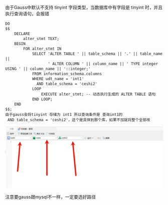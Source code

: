 由于Gauss中默认不支持 tinyint 字段类型，当数据库中有字段是 tinyint 时，并且执行查询语句，会报错 

```
DO
$$
    DECLARE
        alter_stmt TEXT;
    BEGIN
        FOR alter_stmt IN
            SELECT 'ALTER TABLE ' || table_schema || '.' || table_name ||
                   ' ALTER COLUMN ' || column_name || ' TYPE integer USING ' || column_name || '::integer;'
            FROM information_schema.columns
            WHERE udt_name = 'int1'
              AND table_schema = 'ceshi2'
            LOOP
                EXECUTE alter_stmt; -- 动态执行生成的 ALTER TABLE 语句
            END LOOP;
    END
$$;
由于gauss会将tinyint 存储为 int1 所以查询条件是 查询int1的
 AND table_schema = 'ceshi2'，这个是具体到那个库，如果不加就将整个全部改
```

<img src="操作步骤.jpg" alt="操作步骤" style="zoom:50%;" />

注意要gauss跟mysql不一样，一定要选好路径

